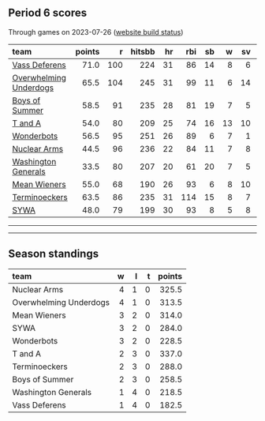 

## Period 6 scores

Through games on 2023-07-26 ([website build status](https://github.com/brian-bot/pl-site/actions))


|team                   | points|   r| hitsbb| hr| rbi| sb|  w| sv|  so|   era|  whip|
|:----------------------|------:|---:|------:|--:|---:|--:|--:|--:|---:|-----:|-----:|
|[Vass Deferens](./vassdeferens)|   71.0| 100|    224| 31|  86| 14|  8|  6| 142| 2.571| 1.045|
|[Overwhelming Underdogs](./overwhelmingunderdogs)|   65.5| 104|    245| 31|  99| 11|  6| 14| 123| 4.824| 1.232|
|[Boys of Summer](./boysofsummer)|   58.5|  91|    235| 28|  81| 19|  7|  5| 143| 3.604| 1.252|
|[T and A](./tanda)     |   54.0|  80|    209| 25|  74| 16| 13| 10| 152| 4.599| 1.359|
|[Wonderbots](./wonderbots)|   56.5|  95|    251| 26|  89|  6|  7|  1| 177| 4.145| 1.315|
|[Nuclear Arms](./nucleararms)|   44.5|  96|    236| 22|  84| 11|  7|  8| 139| 5.244| 1.433|
|[Washington Generals](./washingtongenerals)|   33.5|  80|    207| 20|  61| 20|  7|  5| 108| 4.422| 1.457|
|[Mean Wieners](./meanwieners)|   55.0|  68|    190| 26|  93|  6|  8| 10| 183| 4.754| 1.162|
|[Terminoeckers](./terminoeckers)|   63.5|  86|    235| 31| 114| 15|  8|  7| 153| 6.311| 1.337|
|[SYWA](./sywa)         |   48.0|  79|    199| 30|  93|  8|  5|  8| 141| 4.375| 1.208|

* * *
* * *

## Season standings


|team                   |  w|  l|  t| points|
|:----------------------|--:|--:|--:|------:|
|Nuclear Arms           |  4|  1|  0|  325.5|
|Overwhelming Underdogs |  4|  1|  0|  313.5|
|Mean Wieners           |  3|  2|  0|  314.0|
|SYWA                   |  3|  2|  0|  284.0|
|Wonderbots             |  3|  2|  0|  228.5|
|T and A                |  2|  3|  0|  337.0|
|Terminoeckers          |  2|  3|  0|  288.0|
|Boys of Summer         |  2|  3|  0|  258.5|
|Washington Generals    |  1|  4|  0|  218.5|
|Vass Deferens          |  1|  4|  0|  182.5|


